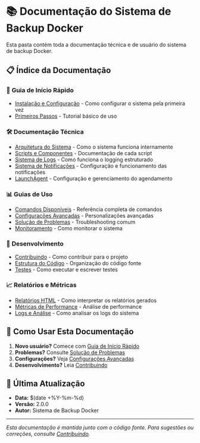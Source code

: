 # 📚 Documentação do Sistema de Backup Docker

Esta pasta contém toda a documentação técnica e de usuário do sistema de backup Docker.

## 📋 Índice da Documentação

### 🚀 **Guia de Início Rápido**
- [Instalação e Configuração](guia-inicio-rapido.md) - Como configurar o sistema pela primeira vez
- [Primeiros Passos](primeiros-passos.md) - Tutorial básico de uso

### 🛠️ **Documentação Técnica**
- [Arquitetura do Sistema](arquitetura.md) - Como o sistema funciona internamente
- [Scripts e Componentes](scripts-componentes.md) - Documentação de cada script
- [Sistema de Logs](sistema-logs.md) - Como funciona o logging estruturado
- [Sistema de Notificações](sistema-notificacoes.md) - Configuração e funcionamento das notificações
- [LaunchAgent](launchagent.md) - Configuração e gerenciamento do agendamento

### 📊 **Guias de Uso**
- [Comandos Disponíveis](comandos.md) - Referência completa de comandos
- [Configurações Avançadas](configuracoes-avancadas.md) - Personalizações avançadas
- [Solução de Problemas](solucao-problemas.md) - Troubleshooting comum
- [Monitoramento](monitoramento.md) - Como monitorar o sistema

### 🔧 **Desenvolvimento**
- [Contribuindo](contribuindo.md) - Como contribuir para o projeto
- [Estrutura do Código](estrutura-codigo.md) - Organização do código fonte
- [Testes](testes.md) - Como executar e escrever testes

### 📈 **Relatórios e Métricas**
- [Relatórios HTML](relatorios-html.md) - Como interpretar os relatórios gerados
- [Métricas de Performance](metricas-performance.md) - Análise de performance
- [Logs e Análise](logs-analise.md) - Como analisar os logs do sistema

## 🎯 **Como Usar Esta Documentação**

1. **Novo usuário?** Comece com [Guia de Início Rápido](guia-inicio-rapido.md)
2. **Problemas?** Consulte [Solução de Problemas](solucao-problemas.md)
3. **Configurações?** Veja [Configurações Avançadas](configuracoes-avancadas.md)
4. **Desenvolvimento?** Leia [Contribuindo](contribuindo.md)

## 📝 **Última Atualização**

- **Data:** $(date +%Y-%m-%d)
- **Versão:** 2.0.0
- **Autor:** Sistema de Backup Docker

---

*Esta documentação é mantida junto com o código fonte. Para sugestões ou correções, consulte [Contribuindo](contribuindo.md).*
